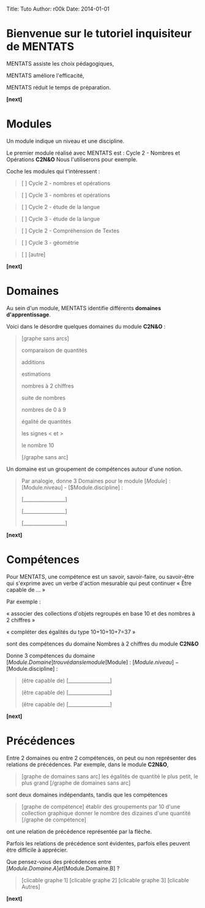 Title: Tuto
Author: r00k
Date: 2014-01-01

Bienvenue sur le tutoriel inquisiteur de MENTATS
================================================

MENTATS assiste les choix pédagogiques, 

MENTATS améliore l'efficacité, 

MENTATS réduit le temps de préparation.

**[next]**


Modules
=======

Un module indique un niveau et une discipline.

Le premier module réalisé avec MENTATS est : Cycle 2 - Nombres et Opérations **C2N&O**
Nous l'utiliserons pour exemple.

Coche les modules qui t'intéressent :

>[ ] Cycle 2 - nombres et opérations

>[ ] Cycle 3 - nombres et opérations

>[ ] Cycle 2 - étude de la langue		

>[ ] Cycle 3 - étude de la langue

>[ ] Cycle 2 - Compréhension de Textes	

>[ ] Cycle 3 - géométrie

>[ ] [autre]

**[next]**

Domaines
========

Au sein d'un module, MENTATS identifie différents **domaines d'apprentissage**.

Voici dans le désordre quelques domaines du module **C2N&O** :

>[graphe sans arcs] 
>
>comparaison de quantités
>
>additions
>
>estimations
>
>nombres à 2 chiffres
>
>suite de nombres
>
>nombres de 0 à 9
>
>égalité de quantités
>
>les signes < et >
>
>le nombre 10
>
>[/graphe sans arc]

Un domaine est un groupement de compétences autour d'une notion.

>Par analogie, donne 3 Domaines pour  le module [$Module] : [$Module.niveau] - [$Module.discipline] :
>
>[_________________]
>
>[_________________]
>
>[_________________]

**[next]**


Compétences
===========

Pour MENTATS, une compétence est un savoir, savoir-faire, ou savoir-être qui 
s'exprime avec un verbe d'action mesurable qui peut continuer « Être capable de ... »

Par exemple :

« associer des collections d'objets regroupés en base 10 et des nombres à 2 chiffres »

« compléter des égalités du type 10+10+10+7=37 »

sont des compétences du domaine Nombres à 2 chiffres du module **C2N&O**

Donne 3 compétences du domaine [$Module.Domaine] trouvé dans le module [$Module] : [$Module.niveau] - [$Module.discipline] :

>(être capable de) [_________________]
>
>(être capable de) [_________________]
>
>(être capable de) [_________________]

**[next]**


Précédences
===========

Entre 2 domaines ou entre 2 compétences, on peut ou non représenter des relations de précédences.
Par exemple, dans le module **C2N&O**, 

>[graphe de domaines sans arc] 
>les égalités de quantité
>le plus petit, le plus grand
>[/graphe de domaines sans arc]

sont deux domaines indépendants, tandis que les compétences

>[graphe de compétence]
>établir des groupements par 10 d'une collection graphique
>donner le nombre des dizaines d'une quantité
>[/graphe de compétence]

ont une relation de précédence représentée par la flèche.

Parfois les relations de précédence sont évidentes, parfois elles peuvent être difficile à apprécier.

Que pensez-vous des précédences entre [$Module.Domaine.A] et [$Module.Domaine.B] ?

>[clicable graphe 1] [clicable graphe 2] [clicable graphe 3] [clicable Autres]

**[next]**
